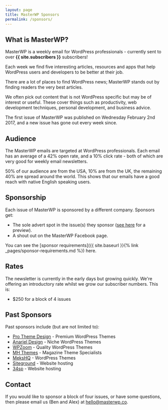 ```yaml
---
layout: page
title: MasterWP Sponsors
permalink: /sponsors/
---
```


## What is MasterWP?

MasterWP is a weekly email for WordPress professionals - currently sent to over **{{ site.subscribers }}** subscribers!

Each week we find five interesting articles, resources and apps that help WordPress users and developers to be better at their job.

There are a lot of places to find WordPress news; MasterWP stands out by finding readers the very best articles.

We often pick out content that is not WordPress specific but may be of interest or useful. These cover things such as productivity, web development techniques, personal development, and business advice.

The first issue of MasterWP was published on Wednesday February 2nd 2017, and a new issue has gone out every week since.

## Audience

The MasterWP emails are targeted at WordPress professionals. Each email has an average of a 42% open rate, and a 10% click rate - both of which are very good for weekly email newsletters.

50% of our audience are from the USA, 10% are from the UK, the remaining 40% are spread around the world. This shows that our emails have a good reach with native English speaking users.

## Sponsorship

Each issue of MasterWP is sponsored by a different company. Sponsors get:

* The sole advert spot in the issue(s) they sponsor ([see here](http://us13.campaign-archive2.com/?u=bf5d11ade9be022f552b86e69&id=51392b1447) for a preview).
* A shout out on the MasterWP Facebook page.

You can see the [sponsor requirements]({{ site.baseurl }}{% link _pages/sponsor-requirements.md %}) here.

## Rates

The newsletter is currently in the early days but growing quickly. We're offering an introductory rate whilst we grow our subscriber numbers. This is:

* $250 for a block of 4 issues

## Past Sponsors

Past sponsors include (but are not limited to):

* [Pro Theme Design](https://prothemedesign.com) - Premium WordPress Themes
* [Anariel Design](http://anarieldesign.com) - Niche WordPress Themes
* [WPZoom](http://wpzoom.com) - Quality WordPress Themes
* [MH Themes](https://www.mhthemes.com/) - Magazine Theme Specialists
* [MeksHQ](http://mekshq.com/) - WordPress Themes
* [Siteground](https://www.siteground.com/) - Website hosting
* [34sp](https://34sp.com/) - Website hosting

## Contact

If you would like to sponsor a block of four issues, or have some questions, then please email us (Ben and Alex) at [hello@masterwp.co](mailto:hello@masterwp.co).
